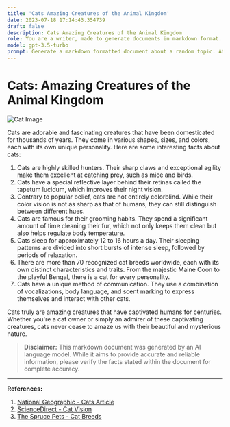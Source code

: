 ```yaml
---
title: 'Cats Amazing Creatures of the Animal Kingdom'
date: 2023-07-18 17:14:43.354739
draft: false
description: Cats Amazing Creatures of the Animal Kingdom
role: You are a writer, made to generate documents in markdown format. It is very important that all of the documents you generate are in valid markdown format.
model: gpt-3.5-turbo
prompt: Generate a markdown formatted document about a random topic. At the bottom, include a disclaimer explaining that the document was generated by you. The first line of the document should be the title. Make sure that the entire document is in proper markdown format, using a mix of various tags to make the document visually appealing.
---
```


# Cats: Amazing Creatures of the Animal Kingdom

![Cat Image](https://example.com/cat-image.jpg)

Cats are adorable and fascinating creatures that have been domesticated for thousands of years. They come in various shapes, sizes, and colors, each with its own unique personality. Here are some interesting facts about cats:

1. Cats are highly skilled hunters. Their sharp claws and exceptional agility make them excellent at catching prey, such as mice and birds.
2. Cats have a special reflective layer behind their retinas called the tapetum lucidum, which improves their night vision.
3. Contrary to popular belief, cats are not entirely colorblind. While their color vision is not as sharp as that of humans, they can still distinguish between different hues.
4. Cats are famous for their grooming habits. They spend a significant amount of time cleaning their fur, which not only keeps them clean but also helps regulate body temperature.
5. Cats sleep for approximately 12 to 16 hours a day. Their sleeping patterns are divided into short bursts of intense sleep, followed by periods of relaxation.
6. There are more than 70 recognized cat breeds worldwide, each with its own distinct characteristics and traits. From the majestic Maine Coon to the playful Bengal, there is a cat for every personality.
7. Cats have a unique method of communication. They use a combination of vocalizations, body language, and scent marking to express themselves and interact with other cats.

Cats truly are amazing creatures that have captivated humans for centuries. Whether you're a cat owner or simply an admirer of these captivating creatures, cats never cease to amaze us with their beautiful and mysterious nature.

> **Disclaimer:** This markdown document was generated by an AI language model. While it aims to provide accurate and reliable information, please verify the facts stated within the document for complete accuracy.

* * *

**References:**

1. [National Geographic - Cats Article](https://www.nationalgeographic.com/animals/mammals/d/domestic-cat/)
2. [ScienceDirect - Cat Vision](https://www.sciencedirect.com/science/article/pii/S0960982220306422)
3. [The Spruce Pets - Cat Breeds](https://www.thesprucepets.com/domestic-cat-breeds-4065630)